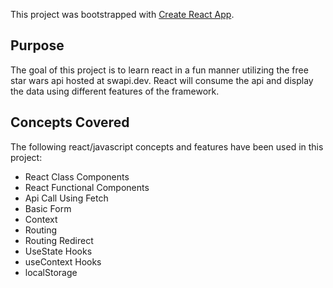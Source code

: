 This project was bootstrapped with [Create React App](https://github.com/facebook/create-react-app).

## Purpose

The goal of this project is to learn react in a fun manner utilizing the free star wars api hosted at swapi.dev. React will consume the api and display the data using different features of the framework.

## Concepts Covered
The following react/javascript concepts and features have been used in this project:
* React Class Components
* React Functional Components
* Api Call Using Fetch
* Basic Form
* Context
* Routing
* Routing Redirect
* UseState Hooks
* useContext Hooks
* localStorage
